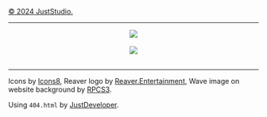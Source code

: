 <a href="https://github.com/JustStudio7/Website/blob/main/LICENSE">© 2024 JustStudio.</a>

-------------

<a href="https://juststudio.is-a.dev/">
        <div align="center">
                <picture>
                        <source media="(prefers-color-scheme: dark)" srcset="https://socialify.git.ci/JustStudio7/Website/image?font=KoHo&forks=1&issues=1&logo=https%3A%2F%2Fjuststudio.is-a.dev%2Fandroid-chrome-192x192.png&name=1&owner=1&pattern=Solid&pulls=0&stargazers=1&theme=Auto">
                        <img src="https://socialify.git.ci/JustStudio7/Website/image?font=KoHo&forks=1&issues=1&logo=https%3A%2F%2Fjuststudio.is-a.dev%2Fandroid-chrome-192x192.png&name=1&owner=1&pattern=Solid&pulls=0&stargazers=1&theme=Auto">
                </picture>
                <br/>
                <br/>
        </div>
        <div align="center">
                <picture>
                        <img src="https://juststudio.is-a.dev/data/1722326978.198617-458FEDC5-E51B-4498-8404-1482413482FD.png">
                </picture>
                <br/>
                <br/>
        </div>
</a>

---------

Icons by <a href="https://icons8.com">Icons8</a>,
Reaver logo by <a href="https://reaverentertainment.dcms.site/">Reaver.Entertainment</a>,
Wave image on website background by <a href="https://rpcs3.net/">RPCS3</a>.


Using `404.html` by <a href="https://justdeveloper.is-a.dev/">JustDeveloper</a>.
